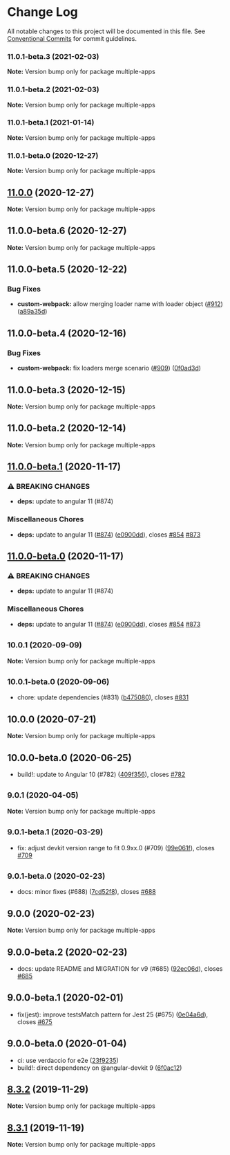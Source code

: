 # Change Log

All notable changes to this project will be documented in this file.
See [Conventional Commits](https://conventionalcommits.org) for commit guidelines.

### 11.0.1-beta.3 (2021-02-03)

**Note:** Version bump only for package multiple-apps





### 11.0.1-beta.2 (2021-02-03)

**Note:** Version bump only for package multiple-apps





### 11.0.1-beta.1 (2021-01-14)

**Note:** Version bump only for package multiple-apps





### 11.0.1-beta.0 (2020-12-27)

**Note:** Version bump only for package multiple-apps





## [11.0.0](https://github.com/just-jeb/angular-builders/compare/multiple-apps@11.0.0-beta.6...multiple-apps@11.0.0) (2020-12-27)

**Note:** Version bump only for package multiple-apps

## 11.0.0-beta.6 (2020-12-27)

**Note:** Version bump only for package multiple-apps

## 11.0.0-beta.5 (2020-12-22)

### Bug Fixes

- **custom-webpack:** allow merging loader name with loader object ([#912](https://github.com/just-jeb/angular-builders/issues/912)) ([a89a35d](https://github.com/just-jeb/angular-builders/commit/a89a35d30276a3d284d304ee710442ee03da351b))

## 11.0.0-beta.4 (2020-12-16)

### Bug Fixes

- **custom-webpack:** fix loaders merge scenario ([#909](https://github.com/just-jeb/angular-builders/issues/909)) ([0f0ad3d](https://github.com/just-jeb/angular-builders/commit/0f0ad3d174ea589538c4474b0509ad3b5f925bf1))

## 11.0.0-beta.3 (2020-12-15)

**Note:** Version bump only for package multiple-apps

## 11.0.0-beta.2 (2020-12-14)

**Note:** Version bump only for package multiple-apps

## [11.0.0-beta.1](https://github.com/just-jeb/angular-builders/compare/multiple-apps@10.0.1...multiple-apps@11.0.0-beta.1) (2020-11-17)

### ⚠ BREAKING CHANGES

- **deps:** update to angular 11 (#874)

### Miscellaneous Chores

- **deps:** update to angular 11 ([#874](https://github.com/just-jeb/angular-builders/issues/874)) ([e0900dd](https://github.com/just-jeb/angular-builders/commit/e0900dd5e89750a6d7c129ce82d71354dc8882be)), closes [#854](https://github.com/just-jeb/angular-builders/issues/854) [#873](https://github.com/just-jeb/angular-builders/issues/873)

## [11.0.0-beta.0](https://github.com/just-jeb/angular-builders/compare/multiple-apps@10.0.1...multiple-apps@11.0.0-beta.0) (2020-11-17)

### ⚠ BREAKING CHANGES

- **deps:** update to angular 11 (#874)

### Miscellaneous Chores

- **deps:** update to angular 11 ([#874](https://github.com/just-jeb/angular-builders/issues/874)) ([e0900dd](https://github.com/just-jeb/angular-builders/commit/e0900dd5e89750a6d7c129ce82d71354dc8882be)), closes [#854](https://github.com/just-jeb/angular-builders/issues/854) [#873](https://github.com/just-jeb/angular-builders/issues/873)

## <small>10.0.1 (2020-09-09)</small>

**Note:** Version bump only for package multiple-apps

## <small>10.0.1-beta.0 (2020-09-06)</small>

- chore: update dependencies (#831) ([b475080](https://github.com/just-jeb/angular-builders/commit/b475080)), closes [#831](https://github.com/just-jeb/angular-builders/issues/831)

## 10.0.0 (2020-07-21)

**Note:** Version bump only for package multiple-apps

## 10.0.0-beta.0 (2020-06-25)

- build!: update to Angular 10 (#782) ([409f356](https://github.com/just-jeb/angular-builders/commit/409f356)), closes [#782](https://github.com/just-jeb/angular-builders/issues/782)

## <small>9.0.1 (2020-04-05)</small>

**Note:** Version bump only for package multiple-apps

## <small>9.0.1-beta.1 (2020-03-29)</small>

- fix: adjust devkit version range to fit 0.9xx.0 (#709) ([99e061f](https://github.com/just-jeb/angular-builders/commit/99e061f)), closes [#709](https://github.com/just-jeb/angular-builders/issues/709)

## <small>9.0.1-beta.0 (2020-02-23)</small>

- docs: minor fixes (#688) ([7cd52f8](https://github.com/just-jeb/angular-builders/commit/7cd52f8)), closes [#688](https://github.com/just-jeb/angular-builders/issues/688)

## 9.0.0 (2020-02-23)

**Note:** Version bump only for package multiple-apps

## 9.0.0-beta.2 (2020-02-23)

- docs: update README and MIGRATION for v9 (#685) ([92ec06d](https://github.com/just-jeb/angular-builders/commit/92ec06d)), closes [#685](https://github.com/just-jeb/angular-builders/issues/685)

## 9.0.0-beta.1 (2020-02-01)

- fix(jest): improve testsMatch pattern for Jest 25 (#675) ([0e04a6d](https://github.com/just-jeb/angular-builders/commit/0e04a6d)), closes [#675](https://github.com/just-jeb/angular-builders/issues/675)

## 9.0.0-beta.0 (2020-01-04)

- ci: use verdaccio for e2e ([23f9235](https://github.com/just-jeb/angular-builders/commit/23f9235))
- build!: direct dependency on @angular-devkit 9 ([6f0ac12](https://github.com/just-jeb/angular-builders/commit/6f0ac12))

## [8.3.2](https://github.com/meltedspark/angular-builders/compare/multiple-apps@8.3.1...multiple-apps@8.3.2) (2019-11-29)

**Note:** Version bump only for package multiple-apps

## [8.3.1](https://github.com/just-jeb/angular-builders/compare/multiple-apps@8.3.0...multiple-apps@8.3.1) (2019-11-19)

**Note:** Version bump only for package multiple-apps
